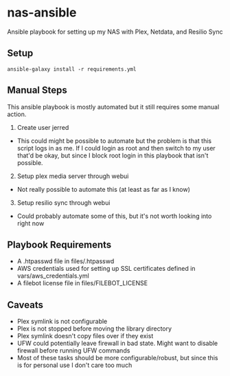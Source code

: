 # nas-ansible
Ansible playbook for setting up my NAS with Plex, Netdata, and Resilio Sync

## Setup
`ansible-galaxy install -r requirements.yml`

## Manual Steps
This ansible playbook is mostly automated but it still requires some manual action.
1. Create user jerred
  * This could might be possible to automate but the problem is that this script logs in as me. If I could login as root and then switch to my user that'd be okay, but since I block root login in this playbook that isn't possible.
2. Setup plex media server through webui
  * Not really possible to automate this (at least as far as I know)
3. Setup resilio sync through webui
  * Could probably automate some of this, but it's not worth looking into right now

## Playbook Requirements
* A .htpasswd file in files/.htpasswd
* AWS credentials used for setting up SSL certificates defined in vars/aws\_credentials.yml
* A filebot license file in files/FILEBOT_LICENSE

## Caveats
* Plex symlink is not configurable
* Plex is not stopped before moving the library directory
* Plex symlink doesn't copy files over if they exist
* UFW could potentially leave firewall in bad state. Might want to disable firewall before running UFW commands
* Most of these tasks should be more configurable/robust, but since this is for personal use I don't care too much
